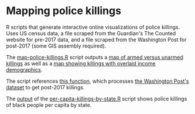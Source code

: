 # Mapping police killings
R scripts that generate interactive online visualizations of police killings. Uses US census data, a file scraped from the Guardian's The Counted website for pre-2017 data, and a file scraped from the Washington Post for post-2017 (some GIS assembly required). 

The [map-police-killings.R](map-police-killings.R) script outputs a [map of armed versus unarmed killings](https://www.peterphalen.com/datavisualization/map-police-killings.html) as well as a [map showing killings with overlaid income demographics](https://www.peterphalen.com/datavisualization/poverty-police-killings.html).

The script references [this function](process-wapost-killings.R), which processes [the Washington Post's dataset](https://www.washingtonpost.com/graphics/national/police-shootings-2017/) to get post-2017 killings.

The [output](https://www.peterphalen.com/datavisualization/police-killings-graph-viz.html) of the [per-capita-killings-by-state.R](per-capita-killings-by-state.R) script shows police killings of black people per capita by state.

